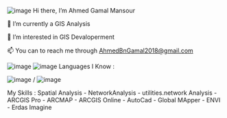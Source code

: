 ![image](https://github.com/AhmedBnGamal1996/AhmedBnGamal1996/assets/132365383/2a7df98a-7697-4e9d-886e-24924c883e05)
Hi  there, I’m Ahmed Gamal Mansour

🌱 I’m currently a GIS Analysis 

👀 I’m interested in GIS Devaloperment

📫 You can to reach me through AhmedBnGamal2018@gmail.com 

![image](https://github.com/AhmedBnGamal1996/AhmedBnGamal1996/assets/132365383/0abdaddc-9f73-4901-85f3-3166a0807861)
![image](https://github.com/AhmedBnGamal1996/AhmedBnGamal1996/assets/132365383/886cc596-451e-4775-ad4f-f61bcbeadc81)
Languages I Know :

![image](https://github.com/AhmedBnGamal1996/AhmedBnGamal1996/assets/132365383/ee5a9b55-826f-42f9-8db8-4138b8c7ab02)   / ![image](https://github.com/AhmedBnGamal1996/AhmedBnGamal1996/assets/132365383/167ccdbf-e00c-4186-a717-12e5b58fe8cf)

My Skills :
 Spatial Analysis - NetworkAnalysis - utilities.network Analysis - ARCGIS Pro - ARCMAP - ARCGIS Online - AutoCad - Global MApper - ENVI - Erdas Imagine 
